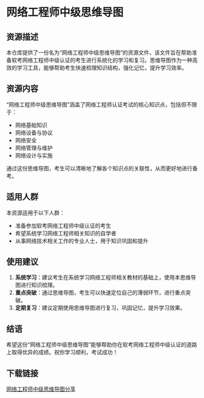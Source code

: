 # 网络工程师中级思维导图

## 资源描述

本仓库提供了一份名为“网络工程师中级思维导图”的资源文件，该文件旨在帮助准备软考网络工程师中级认证的考生进行系统化的学习和复习。思维导图作为一种高效的学习工具，能够帮助考生快速梳理知识结构，强化记忆，提升学习效率。

## 资源内容

“网络工程师中级思维导图”涵盖了网络工程师认证考试的核心知识点，包括但不限于：

- 网络基础知识
- 网络设备与协议
- 网络安全
- 网络管理与维护
- 网络设计与实施

通过这份思维导图，考生可以清晰地了解各个知识点的关联性，从而更好地进行备考。

## 适用人群

本资源适用于以下人群：

- 准备参加软考网络工程师中级认证的考生
- 希望系统学习网络工程师相关知识的自学者
- 从事网络技术相关工作的专业人士，用于知识巩固和提升

## 使用建议

1. **系统学习**：建议考生在系统学习网络工程师相关教材的基础上，使用本思维导图进行知识梳理。
2. **重点突破**：通过思维导图，考生可以快速定位自己的薄弱环节，进行重点突破。
3. **定期复习**：建议定期使用思维导图进行复习，巩固记忆，提升学习效果。

## 结语

希望这份“网络工程师中级思维导图”能够帮助你在软考网络工程师中级认证的道路上取得优异的成绩。祝你学习顺利，考试成功！

## 下载链接

[网络工程师中级思维导图分享](https://pan.quark.cn/s/4bd95bf85a49)